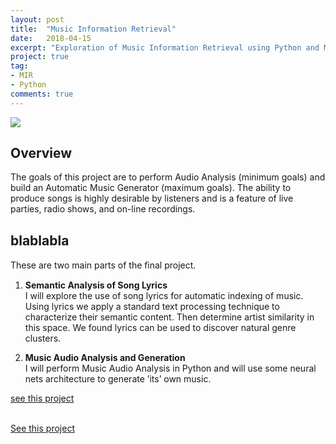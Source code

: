 ```yaml
---
layout: post
title:  "Music Information Retrieval"
date:   2018-04-15
excerpt: "Exploration of Music Information Retrieval using Python and Machine Learning Algorithms"
project: true
tag:
- MIR 
- Python
comments: true
---
```


<img src="http://spectralefficiency.co.uk/img/logo_white.png" align="center">

## Overview

The goals of this project are to perform Audio Analysis (minimum goals) and build an Automatic Music Generator (maximum goals). The ability to produce songs is highly desirable by listeners and is a feature of live parties, radio shows, and on-line recordings.  

## blablabla

These are two main parts of the ﬁnal project.

1. **Semantic Analysis of Song Lyrics**  
	I will explore the use of song lyrics for automatic indexing of music. Using lyrics we apply a standard text processing technique to characterize their semantic content. Then determine artist similarity in this space. We found lyrics can be used to discover natural genre clusters.

2. **Music Audio Analysis and Generation**  
	I will perform Music Audio Analysis in Python and will use some neural nets architecture to generate ’its’ own music.

[see this project](https://github.com/Zhenye-Na/music-info-retrieval)
<br><br>

<a type="button" class="btn zoombtn" href="https://github.com/Zhenye-Na/music-info-retrieval">See this project</a>


